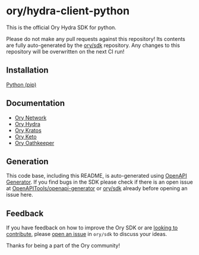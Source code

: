 # ory/hydra-client-python

This is the official Ory Hydra SDK for python.

Please do not make any pull requests against this repository! Its contents are
fully auto-generated by the [ory/sdk](http://github.com/ory/sdk) repository. Any
changes to this repository will be overwritten on the next CI run!

## Installation

[Python (pip)](https://pypi.org/project/ory-hydra-client/)

## Documentation

- [Ory Network](https://www.ory.sh/docs/sdk)
- [Ory Hydra](https://www.ory.sh/hydra/docs/sdk)
- [Ory Kratos](https://www.ory.sh/kratos/docs/sdk)
- [Ory Keto](https://www.ory.sh/keto/docs/sdk)
- [Ory Oathkeeper](https://www.ory.sh/oathkeeper/docs/sdk)

## Generation

This code base, including this README, is auto-generated using
[OpenAPI Generator](https://openapi-generator.tech). If you find bugs in the SDK
please check if there is an open issue at
[OpenAPITools/openapi-generator](https://github.com/OpenAPITools/openapi-generator)
or [ory/sdk](http://github.com/ory/sdk) already before opening an issue here.

## Feedback

If you have feedback on how to improve the Ory SDK or are
[looking to contribute](https://www.ory.sh/docs/ecosystem/contributing), please
[open an issue](https://github.com/ory/sdk/issues/new/choose) in `ory/sdk` to
discuss your ideas.

Thanks for being a part of the Ory community!
